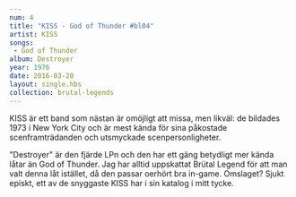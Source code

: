 ```yaml
---
num: 4
title: "KISS - God of Thunder #bl04"
artist: KISS
songs: 
 - God of Thunder
album: Destroyer
year: 1976
date: 2016-03-20
layout: single.hbs
collection: brutal-legends
---
```

KISS är ett band som nästan är omöjligt att missa, men likväl: de bildades 1973 i New York City och är mest kända för sina påkostade scenframträdanden och utsmyckade scenpersonligheter.

"Destroyer" är den fjärde LPn och den har ett gäng betydligt mer kända låtar än God of Thunder. Jag har alltid uppskattat Brütal Legend för att man valt denna låt istället, då den passar oerhört bra in-game.
Omslaget? Sjukt episkt, ett av de snyggaste KISS har i sin katalog i mitt tycke.
